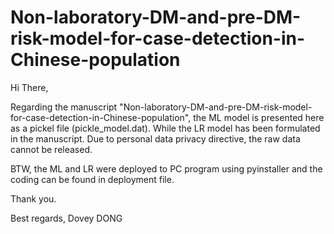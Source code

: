 # Non-laboratory-DM-and-pre-DM-risk-model-for-case-detection-in-Chinese-population



Hi There,

Regarding the manuscript "Non-laboratory-DM-and-pre-DM-risk-model-for-case-detection-in-Chinese-population",  the ML model is presented here as a pickel file (pickle_model.dat). While the LR model has been formulated in the manuscript.
Due to personal data privacy directive, the raw data cannot be released.

BTW, the ML and LR were deployed to PC program using pyinstaller and the coding can be found in deployment file.

Thank you.

Best regards,
Dovey DONG
